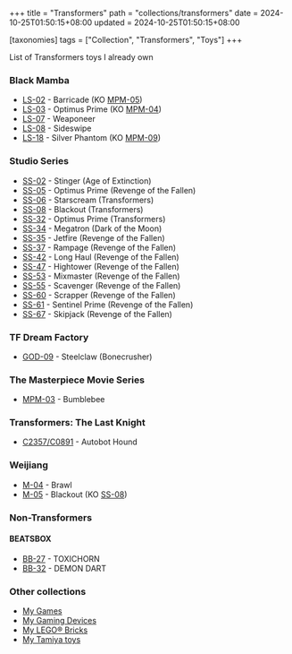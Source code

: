 +++
title = "Transformers"
path = "collections/transformers"
date = 2024-10-25T01:50:15+08:00
updated = 2024-10-25T01:50:15+08:00

[taxonomies]
tags = ["Collection", "Transformers", "Toys"]
+++

List of Transformers toys I already own

### Black Mamba

- [LS-02](https://www.youtube.com/watch?v=Q8pcD1rxkAA) - Barricade (KO [MPM-05](<https://tfwiki.net/wiki/File:TF-Masterpiece-MPM-5-Barricade-(Hasbro).jpg>))
- [LS-03](https://www.youtube.com/watch?v=MgYXxRcSAtU) - Optimus Prime (KO [MPM-04](<https://tfwiki.net/wiki/Optimus_Prime_(Movie)/toys#Masterpiece>))
- [LS-07](https://www.youtube.com/watch?v=9ajwMK-O6c4) - Weaponeer
- [LS-08](https://www.youtube.com/watch?v=uyfEne_CZVo) - Sideswipe
- [LS-18](https://www.youtube.com/watch?v=PahYOhOHh3o) - Silver Phantom (KO [MPM-09](<https://tfwiki.net/wiki/Jazz_(Movie)#Masterpiece>))

<!-- more -->

### Studio Series

- [SS-02](<https://tfwiki.net/wiki/Stinger_(AOE)#Generations>) - Stinger (Age of Extinction)
- [SS-05](<https://tfwiki.net/wiki/Optimus_Prime_(Movie)/toys#Studio_Series>) - Optimus Prime (Revenge of the Fallen)
- [SS-06](<https://tfwiki.net/wiki/Starscream_(Movie)/toys#Studio_Series>) - Starscream (Transformers)
- [SS-08](<https://tfwiki.net/wiki/Blackout_(Movie)#Generations>) - Blackout (Transformers)
- [SS-32](<https://tfwiki.net/wiki/Optimus_Prime_(Movie)/toys#SS32>) - Optimus Prime (Transformers)
- [SS-34](<https://tfwiki.net/wiki/Megatron_(Movie)/toys#SS34>) - Megatron (Dark of the Moon)
- [SS-35](<https://tfwiki.net/wiki/Jetfire_(Movie)#Generations>) - Jetfire (Revenge of the Fallen)
- [SS-37](<https://tfwiki.net/wiki/Rampage_(ROTF)#Generations>) - Rampage (Revenge of the Fallen)
- [SS-42](<https://tfwiki.net/wiki/Long_Haul_(ROTF)#Generations>) - Long Haul (Revenge of the Fallen)
- [SS-47](<https://tfwiki.net/wiki/Hightower_(ROTF)#Generations>) - Hightower (Revenge of the Fallen)
- [SS-53](<https://tfwiki.net/wiki/Mixmaster_(ROTF)#Generations>) - Mixmaster (Revenge of the Fallen)
- [SS-55](<https://tfwiki.net/wiki/Scavenger_(ROTF)#Generations>) - Scavenger (Revenge of the Fallen)
- [SS-60](<https://tfwiki.net/wiki/Scrapper_(ROTF)#Generations>) - Scrapper (Revenge of the Fallen)
- [SS-61](<https://tfwiki.net/wiki/Sentinel_Prime_(ROTF)#Studio_Series>) - Sentinel Prime (Revenge of the Fallen)
- [SS-67](<https://tfwiki.net/wiki/Skipjack_(ROTF)#Generations>) - Skipjack (Revenge of the Fallen)

### TF Dream Factory

- [GOD-09](https://www.youtube.com/watch?v=fY19VqFSmfQ) - Steelclaw (Bonecrusher)

### The Masterpiece Movie Series

- [MPM-03](<https://tfwiki.net/wiki/Bumblebee_(Movie)/toys#MPM3>) - Bumblebee

### Transformers: The Last Knight

- [C2357/C0891](https://www.youtube.com/watch?v=ZF1-L2qL-z4) - Autobot Hound

### Weijiang

- [M-04](https://www.youtube.com/watch?v=QSQQn0l-dAM) - Brawl
- [M-05](https://www.youtube.com/watch?v=_Ith1_tttPg) - Blackout (KO [SS-08](<https://tfwiki.net/wiki/Blackout_(Movie)#Generations>))

### Non-Transformers

#### BEATSBOX

- [BB-27](https://acg.78dm.net/ct/351814.html) - TOXICHORN
- [BB-32](https://acg.78dm.net/ct/355188.html) - DEMON DART

### Other collections

- [My Games](/collections/games)
- [My Gaming Devices](/collections/gaming-devices)
- [My LEGO® Bricks](/collections/lego-bricks)
- [My Tamiya toys](/collections/tamiya)
